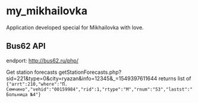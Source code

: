 # my_mikhailovka

Application developed special for Mikhailovka with love.

## Bus62 API

endport: http://bus62.ru/php/

Get station forecasts
getStationForecasts.php?sid=221&type=0&city=ryazan&info=12345&_=1549397611644
returns list of `{"arrt":210,"where":"П. Семчино","vehid":"00159984","rid":1,"rtype":"М","rnum":"53","lastst":"Больница №4"}`

